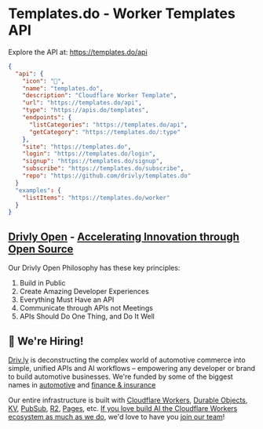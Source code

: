 # Templates.do - Worker Templates API 

Explore the API at: <https://templates.do/api>

```json
{
  "api": {
    "icon": "🚀",
    "name": "templates.do",
    "description": "Cloudflare Worker Template",
    "url": "https://templates.do/api",
    "type": "https://apis.do/templates",
    "endpoints": {
      "listCategories": "https://templates.do/api",
      "getCategory": "https://templates.do/:type"
    },
    "site": "https://templates.do",
    "login": "https://templates.do/login",
    "signup": "https://templates.do/signup",
    "subscribe": "https://templates.do/subscribe",
    "repo": "https://github.com/drivly/templates.do"
  }
  "examples": {
    "listItems": "https://templates.do/worker"
  }
}
```

## [Drivly Open](https://driv.ly/open) - [Accelerating Innovation through Open Source](https://blog.driv.ly/accelerating-innovation-through-open-source)

Our Drivly Open Philosophy has these key principles:

1. Build in Public
2. Create Amazing Developer Experiences
3. Everything Must Have an API
4. Communicate through APIs not Meetings
5. APIs Should Do One Thing, and Do It Well


##  🚀 We're Hiring!

[Driv.ly](https://driv.ly) is deconstructing the complex world of automotive commerce into simple, unified APIs and AI workflows – empowering any developer or brand to build automotive businesses. We're funded by some of the biggest names in [automotive](https://fontinalis.com/team/#bill-ford) and [finance & insurance](https://www.detroit.vc)

Our entire infrastructure is built with [Cloudflare Workers](https://workers.do), [Durable Objects](https://durable.objects.do), [KV](https://kv.cf), [PubSub](https://pubsub.do), [R2](https://r2.do.cf), [Pages](https://pages.do), etc.  [If you love build AI the Cloudflare Workers ecosystem as much as we do](https://driv.ly/loves/workers), we'd love to have you [join our team](https://careers.do/apply)!


